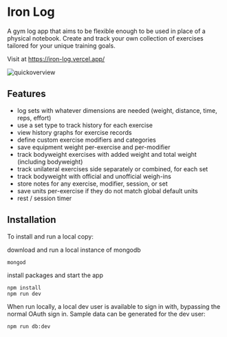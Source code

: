 <h1> Iron Log </h1>

A gym log app that aims to be flexible enough to be used in place of a physical notebook. Create and track your own collection of exercises tailored for your unique training goals.

Visit at https://iron-log.vercel.app/

![quickoverview](https://github.com/bstephen1/iron-log/assets/17125707/3bedffad-656a-424b-846c-3d84ce6c3eea)


## Features

- log sets with whatever dimensions are needed (weight, distance, time, reps, effort)
- use a set type to track history for each exercise
- view history graphs for exercise records
- define custom exercise modifiers and categories
- save equipment weight per-exercise and per-modifier
- track bodyweight exercises with added weight and total weight (including bodyweight)
- track unilateral exercises side separately or combined, for each set
- track bodyweight with official and unofficial weigh-ins
- store notes for any exercise, modifier, session, or set
- save units per-exercise if they do not match global default units
- rest / session timer

## Installation

To install and run a local copy:

download and run a local instance of mongodb

```
mongod
```

install packages and start the app

```
npm install
npm run dev
```

When run locally, a local dev user is available to sign in with, bypassing the normal OAuth sign in. Sample data can be generated for the dev user:

```
npm run db:dev
```

